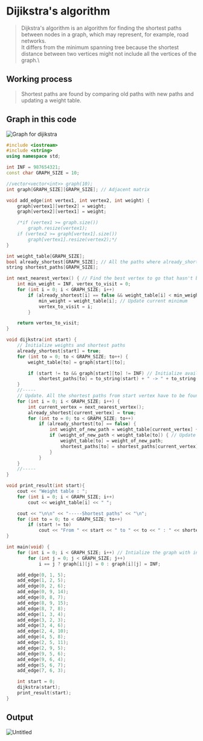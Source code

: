 # Dijikstra's algorithm
>Dijkstra's algorithm is an algorithm for finding the shortest paths between nodes in a graph, which may represent, for example, road networks.<br>
>It differs from the minimum spanning tree because the shortest distance between two vertices might not include all the vertices of the graph.\\

## Working process
>Shortest paths are found by comparing old paths with new paths and updating a weight table.

## Graph in this code
![Graph for dijikstra](https://user-images.githubusercontent.com/67142421/149639512-b50303aa-c579-45f6-9be7-21d48046626e.png)

~~~C++
#include <iostream>
#include <string>
using namespace std;

int INF = 987654321;
const char GRAPH_SIZE = 10;

//vector<vector<int>> graph(10);
int graph[GRAPH_SIZE][GRAPH_SIZE]; // Adjacent matrix

void add_edge(int vertex1, int vertex2, int weight) {
	graph[vertex1][vertex2] = weight;
	graph[vertex2][vertex1] = weight;

	/*if (vertex1 >= graph.size())
		graph.resize(vertex1);
	if (vertex2 >= graph[vertex1].size())
		graph[vertex1].resize(vertex2);*/
}

int weight_table[GRAPH_SIZE];
bool already_shortest[GRAPH_SIZE]; // All the paths where already_shortest == true are shorter than paths where already_shortest == false.
string shortest_paths[GRAPH_SIZE];

int next_nearest_vertex() { // Find the best vertex to go that hasn't been visited (Can be more efficient by putting the weight table into a priority queue)
	int min_weight = INF, vertex_to_visit = 0;
	for (int i = 0; i < GRAPH_SIZE; i++)
		if (already_shortest[i] == false && weight_table[i] < min_weight) {
			min_weight = weight_table[i]; // Update current minimum
			vertex_to_visit = i;
		}

	return vertex_to_visit;
}

void dijkstra(int start) {
	// Initialize weights and shortest paths
	already_shortest[start] = true;
	for (int to = 0; to < GRAPH_SIZE; to++) {
		weight_table[to] = graph[start][to];

		if (start != to && graph[start][to] != INF) // Initialize available paths
			shortest_paths[to] = to_string(start) + " -> " + to_string(to);
	}
	//-----
	// Update. All the shortest paths from start vertex have to be found to know one shortest path.
	for (int i = 0; i < GRAPH_SIZE; i++) {
		int current_vertex = next_nearest_vertex();
		already_shortest[current_vertex] = true;
		for (int to = 0; to < GRAPH_SIZE; to++)
			if (already_shortest[to] == false) {
				int weight_of_new_path = weight_table[current_vertex] + graph[current_vertex][to]; // new path
				if (weight_of_new_path < weight_table[to]) { // Update weight table and shortest path if the new path is better than the old path
					weight_table[to] = weight_of_new_path;
					shortest_paths[to] = shortest_paths[current_vertex] + " -> " + to_string(to);
				}
			}
	}
	//-----
}

void print_result(int start){
	cout << "Weight table : ";
	for (int i = 0; i < GRAPH_SIZE; i++)
		cout << weight_table[i] << " ";

	cout << "\n\n" << "-----Shortest paths" << "\n";
	for (int to = 0; to < GRAPH_SIZE; to++)
		if (start != to)
			cout << "From " << start << " to " << to << " : " << shortest_paths[to] << "\n";
}

int main(void) {
	for (int i = 0; i < GRAPH_SIZE; i++) // Intialize the graph with infinity
		for (int j = 0; j < GRAPH_SIZE; j++)
			i == j ? graph[i][j] = 0 : graph[i][j] = INF;

	add_edge(0, 1, 5);
	add_edge(1, 2, 5);
	add_edge(0, 2, 6);
	add_edge(0, 9, 14);
	add_edge(0, 8, 7);
	add_edge(8, 9, 15);
	add_edge(8, 7, 8);
	add_edge(1, 3, 4);
	add_edge(3, 2, 3);
	add_edge(3, 4, 6);
	add_edge(2, 4, 10);
	add_edge(4, 5, 8);
	add_edge(2, 5, 11);
	add_edge(2, 9, 5);
	add_edge(9, 5, 6);
	add_edge(9, 6, 4);
	add_edge(5, 6, 7);
	add_edge(7, 6, 3);

	int start = 0;
	dijkstra(start);
	print_result(start);
}
~~~
## Output
![Untitled](https://user-images.githubusercontent.com/67142421/149639505-ae12585a-fa9c-41b6-a996-2a0d154a89d1.png)

